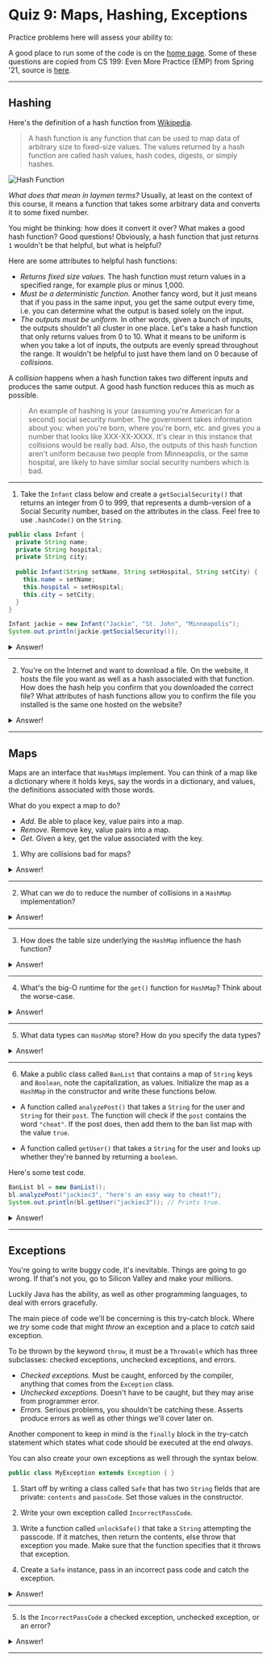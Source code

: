 # Quiz 9: Maps, Hashing, Exceptions

Practice problems here will assess your ability to:

A good place to run some of the code is on the [home page](https://cs125.cs.illinois.edu/). Some of these questions are copied from CS 199: Even More Practice (EMP) from Spring '21, source is [here](https://cs199emp.netlify.app/).

----------

## Hashing

Here's the definition of a hash function from [Wikipedia](https://en.wikipedia.org/wiki/Hash_function).

> A hash function is any function that can be used to map data of arbitrary size to fixed-size values. The values returned by a hash function are called hash values, hash codes, digests, or simply hashes.

![Hash Function](https://upload.wikimedia.org/wikipedia/commons/thumb/5/58/Hash_table_4_1_1_0_0_1_0_LL.svg/300px-Hash_table_4_1_1_0_0_1_0_LL.svg.png)

*What does that mean in laymen terms?* Usually, at least on the context of this course, it means a function that takes some arbitrary data and converts it to some fixed number.

You might be thinking: how does it convert it over? What makes a good hash function? Good questions! Obviously, a hash function that just returns `1` wouldn't be that helpful, but what is helpful?

Here are some attributes to helpful hash functions:
* *Returns fixed size values.* The hash function must return values in a specified range, for example plus or minus 1,000.
* *Must be a deterministic function.* Another fancy word, but it just means that if you pass in the same input, you get the same output every time, i.e. you can determine what the output is based solely on the input.
* *The outputs must be uniform.* In other words, given a bunch of inputs, the outputs shouldn't all cluster in one place. Let's take a hash function that only returns values from 0 to 10. What it means to be uniform is when you take a lot of inputs, the outputs are evenly spread throughout the range. It wouldn't be helpful to just have them land on 0 because of *collisions*.

A *collision* happens when a hash function takes two different inputs and produces the same output. A good hash function reduces this as much as possible.

> An example of hashing is your (assuming you're American for a second) social security number. The government takes information about you: when you're born, where you're born, etc. and gives you a number that looks like XXX-XX-XXXX. It's clear in this instance that collisions would be really bad. Also, the outputs of this hash function aren't uniform because two people from Minneapolis, or the same hospital, are likely to have similar social security numbers which is bad.

----------

1. Take the `Infant` class below and create a `getSocialSecurity()` that returns an integer from 0 to 999, that represents a dumb-version of a Social Security number, based on the attributes in the class. Feel free to use `.hashCode()` on the `String`.

```java
public class Infant {
  private String name;
  private String hospital;
  private String city;
  
  public Infant(String setName, String setHospital, String setCity) {
    this.name = setName;
    this.hospital = setHospital;
    this.city = setCity;
  }
}

Infant jackie = new Infant("Jackie", "St. John", "Minneapolis");
System.out.println(jackie.getSocialSecurity());
```

<details>
  <summary>Answer!</summary>

  ```java
  public int getSocialSecurity() {
    return Math.abs(this.name.hashCode()
      + this.hospital.hashCode()
      + this.city.hashCode()) % 1000;
  }
  ```
</details>

----------

2. You're on the Internet and want to download a file. On the website, it hosts the file you want as well as a hash associated with that function. How does the hash help you confirm that you downloaded the correct file? What attributes of hash functions allow you to confirm the file you installed is the same one hosted on the website?

<details>
  <summary>Answer!</summary>

  Once you download the file, you can use the same hash function that the website used on the file you downloaded and see if the hash that comes out is the same one on the website.

  If the hash function is deterministic and uniform, then the same file will return the same hash and any permutation to the file will result in a drastically different hash.
</details>


----------

## Maps

Maps are an interface that `HashMap`s implement. You can think of a map like a dictionary where it holds keys, say the words in a dictionary, and values, the definitions associated with those words.

What do you expect a map to do?
* *Add.* Be able to place key, value pairs into a map.
* *Remove.* Remove key, value pairs into a map.
* *Get.* Given a key, get the value associated with the key.

1. Why are collisions bad for maps?

<details>
  <summary>Answer!</summary>

  Because multiple collisions will result in longer retrieval times because it needs to traverse the associated linked list at that table index/bucket.
</details>

----------

2. What can we do to reduce the number of collisions in a `HashMap` implementation?

<details>
  <summary>Answer!</summary>

  Having a good hash function—remember that we said that a good hash function is both deterministic and uniform—would resolve this issue, particularly the uniform attribute because it will result in indices that are spread out.
</details>

----------

3. How does the table size underlying the `HashMap` influence the hash function?

<details>
  <summary>Answer!</summary>

  The table size under the `HashMap` will determine the fixed values that the hash function can return. If the table only has ten indices, then the hash function can only return values from 0 to 9.
</details>

----------

4. What's the big-O runtime for the `get()` function for `HashMap`? Think about the worse-case.

<details>
  <summary>Answer!</summary>

  Because big-O concerns the worse-case scenario, we need to consider the instance where the hash function returns the same index over and over again resulting in collisions after the first value as been placed.

  If that's the case, then we would need to traverse a linked list of $n$ elements for each `.get()` call because they all fall into the same index/bucket. Thus making `.get()` a linear time operation, $O(n)$.

  Despite `.get()` being a theoretically linear time operation, practically/the average case though, assuming that we have a good hash function, it would be a constant time algorithm.
</details>

----------

5. What data types can `HashMap` store? How do you specify the data types?

<details>
  <summary>Answer!</summary>

  You can store any object within a `HashMap`! You can specify the data types through the type parameters in the angle brackets. For example, consider the `HashMap` below that links a `Person` object to a `String`.

  ```java
  Map<Person, String> yearbookQuote = new HashMap<>();
  ```
</details>

----------

6. Make a public class called `BanList` that contains a map of `String` keys and `Boolean`, note the capitalization, as values. Initialize the map as a `HashMap` in the constructor and write these functions below.

* A function called `analyzePost()` that takes a `String` for the user and `String` for their `post`. The function will check if the `post` contains the word `"cheat"`. If the post does, then add them to the ban list map with the value `true`.

* A function called `getUser()` that takes a `String` for the user and looks up whether they're banned by returning a `boolean`.

Here's some test code.

```java
BanList bl = new BanList();
bl.analyzePost("jackiec3", "here's an easy way to cheat!");
System.out.println(bl.getUser("jackiec3")); // Prints true.
```

<details>
  <summary>Answer!</summary>

  ```java
  import java.util.Map;
  import java.util.HashMap;

  public class BanList {
    private Map<String, Boolean> banList;
    
    public BanList() {
      this.banList = new HashMap<>();
    }
    
    public void analyzePost(String user, String post) {
      if (post.contains("cheat")) {
        banList.put(user, new Boolean(true));
      }
    }
    
    public boolean getUser(String user) {
      return banList.getOrDefault(user, false);
    }
  }

  BanList bl = new BanList();
  bl.analyzePost("jackiec3", "Here's an easy way to cheat!");
  System.out.println(bl.getUser("jackiec3"));
  ```
</details>

----------

## Exceptions

You're going to write buggy code, it's inevitable. Things are going to go wrong. If that's not you, go to Silicon Valley and make your millions.

Luckily Java has the ability, as well as other programming languages, to deal with errors gracefully.

The main piece of code we'll be concerning is this try-catch block. Where we *try* some code that might *throw* an exception and a place to *catch* said exception.

To be thrown by the keyword `throw`, it must be a `Throwable` which has three subclasses: checked exceptions, unchecked exceptions, and errors.

* *Checked exceptions.* Must be caught, enforced by the compiler, anything that comes from the `Exception` class.
* *Unchecked exceptions.* Doesn't have to be caught, but they may arise from programmer error.
* *Errors.*  Serious problems, you shouldn't be catching these. Asserts produce errors as well as other things we'll cover later on.

Another component to keep in mind is the `finally` block in the try-catch statement which states what code should be executed at the end *always*.

You can also create your own exceptions as well through the syntax below.

```java
public class MyException extends Exception { }
```

1. Start off by writing a class called `Safe` that has two `String` fields that are private: `contents` and `passCode`. Set those values in the constructor.

2. Write your own exception called `IncorrectPassCode`.

3. Write a function called `unlockSafe()` that take a `String` attempting the passcode. If it matches, then return the contents, else throw that exception you made. Make sure that the function specifies that it throws that exception.

4. Create a `Safe` instance, pass in an incorrect pass code and catch the exception.

<details>
  <summary>Answer!</summary>

  ```java
  public class IncorrectPassCode extends Exception { }

  public class Safe {
    
    private String contents;
    private String passCode;
    
    public Safe(String setContents, String setPassCode) {
      this.contents = setContents;
      this.passCode = setPassCode;
    }
    
    public String unlockSafe(String s) throws IncorrectPassCode {
      if (s.equals(this.passCode)) {
        return this.contents;
      } else {
        throw new IncorrectPassCode();
      }
    }
  }

  Safe mySafe = new Safe("Embarassing middle school picture.", "Hippo341");
  try {
    mySafe.unlockSafe("Apple311");
  } catch (IncorrectPassCode e) {
    System.out.println("Darn, that wasn't right.");
  }
  ```
</details>

----------


5. Is the `IncorrectPassCode` a checked exception, unchecked exception, or an error?

<details>
  <summary>Answer!</summary>

  It's a checked exception because it extends the `Exception` class.
</details>

----------